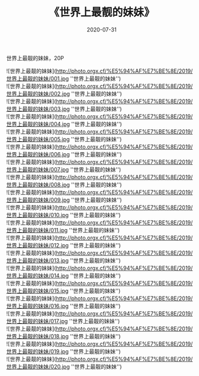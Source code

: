 ﻿---
layout: post
title:  《世界上最靓的妹妹》
date:   2020-07-31
image: http://photo.orgx.cf/%E5%94%AF%E7%BE%8E/2019/世界上最靓的妹妹/000.jpg
categories: [美女, 清纯, 唯美]
---

世界上最靓的妹妹，20P

![世界上最靓的妹妹](http://photo.orgx.cf/%E5%94%AF%E7%BE%8E/2019/世界上最靓的妹妹/001.jpg ''世界上最靓的妹妹'') <br>
![世界上最靓的妹妹](http://photo.orgx.cf/%E5%94%AF%E7%BE%8E/2019/世界上最靓的妹妹/002.jpg ''世界上最靓的妹妹'') <br>
![世界上最靓的妹妹](http://photo.orgx.cf/%E5%94%AF%E7%BE%8E/2019/世界上最靓的妹妹/003.jpg ''世界上最靓的妹妹'') <br>
![世界上最靓的妹妹](http://photo.orgx.cf/%E5%94%AF%E7%BE%8E/2019/世界上最靓的妹妹/004.jpg ''世界上最靓的妹妹'') <br>
![世界上最靓的妹妹](http://photo.orgx.cf/%E5%94%AF%E7%BE%8E/2019/世界上最靓的妹妹/005.jpg ''世界上最靓的妹妹'') <br>
![世界上最靓的妹妹](http://photo.orgx.cf/%E5%94%AF%E7%BE%8E/2019/世界上最靓的妹妹/006.jpg ''世界上最靓的妹妹'') <br>
![世界上最靓的妹妹](http://photo.orgx.cf/%E5%94%AF%E7%BE%8E/2019/世界上最靓的妹妹/007.jpg ''世界上最靓的妹妹'') <br>
![世界上最靓的妹妹](http://photo.orgx.cf/%E5%94%AF%E7%BE%8E/2019/世界上最靓的妹妹/008.jpg ''世界上最靓的妹妹'') <br>
![世界上最靓的妹妹](http://photo.orgx.cf/%E5%94%AF%E7%BE%8E/2019/世界上最靓的妹妹/009.jpg ''世界上最靓的妹妹'') <br>
![世界上最靓的妹妹](http://photo.orgx.cf/%E5%94%AF%E7%BE%8E/2019/世界上最靓的妹妹/010.jpg ''世界上最靓的妹妹'') <br>
![世界上最靓的妹妹](http://photo.orgx.cf/%E5%94%AF%E7%BE%8E/2019/世界上最靓的妹妹/011.jpg ''世界上最靓的妹妹'') <br>
![世界上最靓的妹妹](http://photo.orgx.cf/%E5%94%AF%E7%BE%8E/2019/世界上最靓的妹妹/012.jpg ''世界上最靓的妹妹'') <br>
![世界上最靓的妹妹](http://photo.orgx.cf/%E5%94%AF%E7%BE%8E/2019/世界上最靓的妹妹/013.jpg ''世界上最靓的妹妹'') <br>
![世界上最靓的妹妹](http://photo.orgx.cf/%E5%94%AF%E7%BE%8E/2019/世界上最靓的妹妹/014.jpg ''世界上最靓的妹妹'') <br>
![世界上最靓的妹妹](http://photo.orgx.cf/%E5%94%AF%E7%BE%8E/2019/世界上最靓的妹妹/015.jpg ''世界上最靓的妹妹'') <br>
![世界上最靓的妹妹](http://photo.orgx.cf/%E5%94%AF%E7%BE%8E/2019/世界上最靓的妹妹/016.jpg ''世界上最靓的妹妹'') <br>
![世界上最靓的妹妹](http://photo.orgx.cf/%E5%94%AF%E7%BE%8E/2019/世界上最靓的妹妹/017.jpg ''世界上最靓的妹妹'') <br>
![世界上最靓的妹妹](http://photo.orgx.cf/%E5%94%AF%E7%BE%8E/2019/世界上最靓的妹妹/018.jpg ''世界上最靓的妹妹'') <br>
![世界上最靓的妹妹](http://photo.orgx.cf/%E5%94%AF%E7%BE%8E/2019/世界上最靓的妹妹/019.jpg ''世界上最靓的妹妹'') <br>
![世界上最靓的妹妹](http://photo.orgx.cf/%E5%94%AF%E7%BE%8E/2019/世界上最靓的妹妹/020.jpg ''世界上最靓的妹妹'') <br>



